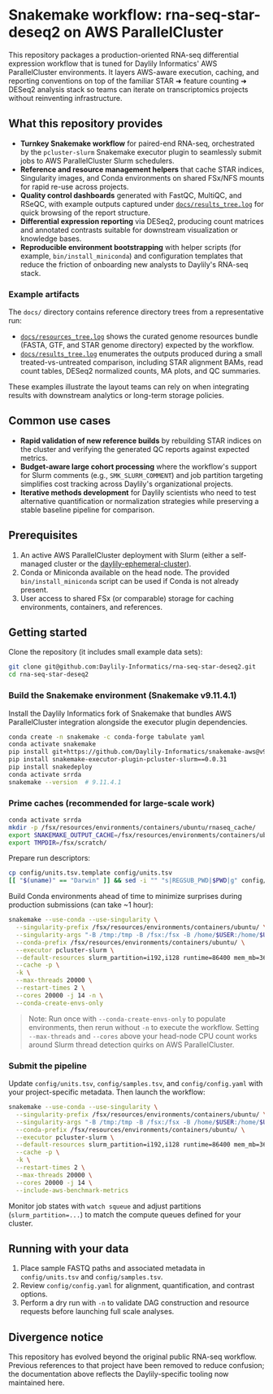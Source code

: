 # Snakemake workflow: rna-seq-star-deseq2 on AWS ParallelCluster

This repository packages a production-oriented RNA-seq differential expression workflow that is tuned for Daylily Informatics' AWS ParallelCluster environments. It layers AWS-aware execution, caching, and reporting conventions on top of the familiar STAR ➜ feature counting ➜ DESeq2 analysis stack so teams can iterate on transcriptomics projects without reinventing infrastructure.

## What this repository provides

- **Turnkey Snakemake workflow** for paired-end RNA-seq, orchestrated by the `pcluster-slurm` Snakemake executor plugin to seamlessly submit jobs to AWS ParallelCluster Slurm schedulers.
- **Reference and resource management helpers** that cache STAR indices, Singularity images, and Conda environments on shared FSx/NFS mounts for rapid re-use across projects.
- **Quality control dashboards** generated with FastQC, MultiQC, and RSeQC, with example outputs captured under [`docs/results_tree.log`](docs/results_tree.log) for quick browsing of the report structure.
- **Differential expression reporting** via DESeq2, producing count matrices and annotated contrasts suitable for downstream visualization or knowledge bases.
- **Reproducible environment bootstrapping** with helper scripts (for example, `bin/install_miniconda`) and configuration templates that reduce the friction of onboarding new analysts to Daylily's RNA-seq stack.

### Example artifacts

The `docs/` directory contains reference directory trees from a representative run:

- [`docs/resources_tree.log`](docs/resources_tree.log) shows the curated genome resources bundle (FASTA, GTF, and STAR genome directory) expected by the workflow.
- [`docs/results_tree.log`](docs/results_tree.log) enumerates the outputs produced during a small treated-vs-untreated comparison, including STAR alignment BAMs, read count tables, DESeq2 normalized counts, MA plots, and QC summaries.

These examples illustrate the layout teams can rely on when integrating results with downstream analytics or long-term storage policies.

## Common use cases

- **Rapid validation of new reference builds** by rebuilding STAR indices on the cluster and verifying the generated QC reports against expected metrics.
- **Budget-aware large cohort processing** where the workflow's support for Slurm comments (e.g., `SMK_SLURM_COMMENT`) and job partition targeting simplifies cost tracking across Daylily's organizational projects.
- **Iterative methods development** for Daylily scientists who need to test alternative quantification or normalization strategies while preserving a stable baseline pipeline for comparison.

## Prerequisites

1. An active AWS ParallelCluster deployment with Slurm (either a self-managed cluster or the [daylily-ephemeral-cluster](https://github.com/Daylily-Informatics/daylily-ephemeral-cluster)).
2. Conda or Miniconda available on the head node. The provided `bin/install_miniconda` script can be used if Conda is not already present.
3. User access to shared FSx (or comparable) storage for caching environments, containers, and references.

## Getting started

Clone the repository (it includes small example data sets):

```bash
git clone git@github.com:Daylily-Informatics/rna-seq-star-deseq2.git
cd rna-seq-star-deseq2
```

### Build the Snakemake environment (Snakemake v9.11.4.1)

Install the Daylily Informatics fork of Snakemake that bundles AWS ParallelCluster integration alongside the executor plugin dependencies.

```bash
conda create -n snakemake -c conda-forge tabulate yaml
conda activate snakemake
pip install git+https://github.com/Daylily-Informatics/snakemake-aws@v9.11.4.3
pip install snakemake-executor-plugin-pcluster-slurm==0.0.31
pip install snakedeploy
conda activate srrda
snakemake --version  # 9.11.4.1
```

### Prime caches (recommended for large-scale work)

```bash
conda activate srrda
mkdir -p /fsx/resources/environments/containers/ubuntu/rnaseq_cache/
export SNAKEMAKE_OUTPUT_CACHE=/fsx/resources/environments/containers/ubuntu/rnaseq_cache/
export TMPDIR=/fsx/scratch/
```

Prepare run descriptors:

```bash
cp config/units.tsv.template config/units.tsv
[[ "$(uname)" == "Darwin" ]] && sed -i "" "s|REGSUB_PWD|$PWD|g" config/units.tsv || sed -i "s|REGSUB_PWD|$PWD|g" config/units.tsv
```

Build Conda environments ahead of time to minimize surprises during production submissions (can take ~1 hour):

```bash
snakemake --use-conda --use-singularity \
  --singularity-prefix /fsx/resources/environments/containers/ubuntu/ \
  --singularity-args "-B /tmp:/tmp -B /fsx:/fsx -B /home/$USER:/home/$USER -B $PWD/:$PWD" \
  --conda-prefix /fsx/resources/environments/containers/ubuntu/ \
  --executor pcluster-slurm \
  --default-resources slurm_partition=i192,i128 runtime=86400 mem_mb=36900 tmpdir=/fsx/scratch \
  --cache -p \
  -k \
  --max-threads 20000 \
  --restart-times 2 \
  --cores 20000 -j 14 -n \
  --conda-create-envs-only
```

> Note: Run once with `--conda-create-envs-only` to populate environments, then rerun without `-n` to execute the workflow. Setting `--max-threads` and `--cores` above your head-node CPU count works around Slurm thread detection quirks on AWS ParallelCluster.

### Submit the pipeline

Update `config/units.tsv`, `config/samples.tsv`, and `config/config.yaml` with your project-specific metadata. Then launch the workflow:

```bash
snakemake --use-conda --use-singularity \
  --singularity-prefix /fsx/resources/environments/containers/ubuntu/ \
  --singularity-args "-B /tmp:/tmp -B /fsx:/fsx -B /home/$USER:/home/$USER -B $PWD/:$PWD" \
  --conda-prefix /fsx/resources/environments/containers/ubuntu/ \
  --executor pcluster-slurm \
  --default-resources slurm_partition=i192,i128 runtime=86400 mem_mb=36900 tmpdir=/fsx/scratch \
  --cache -p \
  -k \
  --restart-times 2 \
  --max-threads 20000 \
  --cores 20000 -j 14 \
  --include-aws-benchmark-metrics
```

Monitor job states with `watch squeue` and adjust partitions (`slurm_partition=...`) to match the compute queues defined for your cluster.

## Running with your data

1. Place sample FASTQ paths and associated metadata in `config/units.tsv` and `config/samples.tsv`.
2. Review `config/config.yaml` for alignment, quantification, and contrast options.
3. Perform a dry run with `-n` to validate DAG construction and resource requests before launching full scale analyses.

## Divergence notice

This repository has evolved beyond the original public RNA-seq workflow. Previous references to that project have been removed to reduce confusion; the documentation above reflects the Daylily-specific tooling now maintained here.
